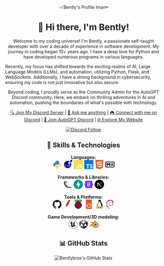 <!-- Header -->
<p align="center">
  <img src="https://i.imgur.com/DKAsFiL.png" alt="Bently's Profile Image" style="border-radius: 50%; width: 150px; height: 150px;">
  <h1 align="center">👋 Hi there, I'm Bently!</h1>
</p>

<!-- About Me Section -->
<p align="center">
Welcome to my coding universe! I'm Bently, a passionate self-taught developer with over a decade of experience in software development. My journey in coding began 10+ years ago. I have a deep love for Python and have developed numerous programs in various languages.

Recently, my focus has shifted towards the exciting realms of AI, Large Language Models (LLMs), and automation, utilizing Python, Flask, and WebSockets. Additionally, I have a strong background in cybersecurity, ensuring my code is not just innovative but also secure.</p>

<!-- Community Role -->
<p align="center">
  Beyond coding, I proudly serve as the Community Admin for the AutoGPT Discord community. Here, we embark on thrilling adventures in AI and automation, pushing the boundaries of what's possible with technology.
</p>

<!-- Links -->
<p align="center">
  <a href="https://discord.gg/yjjC2J569K">🔍 Join My Discord Server</a> |
  <a href="https://github.com/Bentlybro/Bentlybro/issues">💬 Ask me anything</a> |
  <a href="https://discordapp.com/users/353922987235213313">🎮 Connect with me on Discord</a> |
  <a href="https://discord.gg/autogpt">🤖 Join AutoGPT Discord</a> |
  <a href="https://bentlybro.com/">🌐 Explore My Website</a>
</p>

<!-- Discord Follow Button -->
<p align="center">
  <a href="https://discord.gg/yjjC2J569K">
    <img src="https://dcbadge.vercel.app/api/server/yjjC2J569K?style=flat" alt="Discord Follow" />
  </a>
</p>

<!-- Skills Section -->
<h2 align="center">🚀 Skills & Technologies</h2>
<p align="center">
  <strong>Languages:</strong><br>
  <code><img height="30" alt="Python" src="https://github.com/devicons/devicon/blob/master/icons/python/python-original.svg"></code>
  <code><img height="30" alt="Lua" src="https://raw.githubusercontent.com/devicons/devicon/master/icons/lua/lua-plain.svg"></code>
  <code><img height="30" alt="JavaScript" src="https://github.com/devicons/devicon/blob/master/icons/javascript/javascript-plain.svg"></code>
  <code><img height="30" alt="TypeScript" src="https://github.com/devicons/devicon/blob/master/icons/typescript/typescript-original.svg"></code>
  <code><img height="30" alt="HTML" src="https://github.com/devicons/devicon/blob/master/icons/html5/html5-original.svg"></code>
  <code><img height="30" alt="Markdown" src="https://github.com/devicons/devicon/blob/master/icons/markdown/markdown-original.svg"></code>
</p>
<p align="center">
  <strong>Frameworks & Libraries:</strong><br>
  <code><img height="30" alt="Flask" src="https://github.com/devicons/devicon/blob/master/icons/flask/flask-original.svg"></code>
  <code><img height="30" alt="FastAPI" src="https://github.com/devicons/devicon/blob/master/icons/fastapi/fastapi-original.svg"></code>
  <code><img height="30" alt="Bootstrap" src="https://github.com/devicons/devicon/blob/master/icons/bootstrap/bootstrap-plain.svg"></code>
  <code><img height="30" alt="Next.js" src="https://github.com/devicons/devicon/blob/master/icons/nextjs/nextjs-original.svg"></code>
</p>
<p align="center">
  <strong>Tools & Platforms:</strong><br>
  <code><img height="30" alt="GitHub" src="https://github.com/devicons/devicon/blob/master/icons/github/github-original.svg"></code>
  <code><img height="30" alt="Apache" src="https://github.com/devicons/devicon/blob/master/icons/apache/apache-plain.svg"></code>
  <code><img height="30" alt="Raspberry Pi" src="https://github.com/devicons/devicon/blob/master/icons/raspberrypi/raspberrypi-original.svg"></code>
  <code><img height="30" alt="Ubuntu" src="https://github.com/devicons/devicon/blob/master/icons/ubuntu/ubuntu-plain.svg"></code>
  <code><img height="30" alt="Linux" src="https://github.com/devicons/devicon/blob/master/icons/linux/linux-original.svg"></code>
  <code><img height="30" alt="Debian" src="https://github.com/devicons/devicon/blob/master/icons/debian/debian-plain.svg"></code>
</p>
<p align="center">
  <strong>Game Development/3D modeling:</strong><br>
  <code><img height="30" alt="Unreal Engine" src="https://github.com/devicons/devicon/blob/master/icons/unrealengine/unrealengine-original.svg"></code>
  <code><img height="30" alt="Unity" src="https://github.com/devicons/devicon/blob/master/icons/unity/unity-original.svg"></code>
  <code><img height="30" alt="Blender" src="https://github.com/devicons/devicon/blob/master/icons/blender/blender-original.svg"></code>
</p>

<!-- GitHub Stats -->
<h2 align="center">📊 GitHub Stats</h2>
<p align="center">
  <img src="https://github-readme-stats.vercel.app/api?username=Bentlybro&show_icons=true&theme=radical" alt="Bentlybros's GitHub Stats" />
</p>

